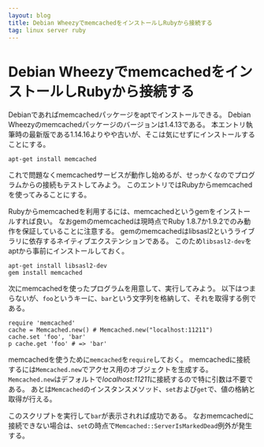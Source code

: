 ```yaml
---
layout: blog
title: Debian WheezyでmemcachedをインストールしRubyから接続する
tag: linux server ruby
---
```


# Debian WheezyでmemcachedをインストールしRubyから接続する

Debianであればmemcachedパッケージをaptでインストールできる。
Debian Wheezyのmemcachedパッケージのバージョンは1.4.13である。
本エントリ執筆時の最新版である1.14.16よりやや古いが、そこは気にせずにインストールすることにする。

~~~~
apt-get install memcached
~~~~

これで問題なくmemcachedサービスが動作し始めるが、せっかくなのでプログラムからの接続もテストしてみよう。
このエントリではRubyからmemcachedを使ってみることにする。

Rubyからmemcachedを利用するには、memcachedというgemをインストールすれば良い。
なおgemのmemcachedは現時点でRuby 1.8.7か1.9.2でのみ動作を保証していることに注意する。
gemのmemcachedはlibsasl2というライブラリに依存するネイティブエクステンションである。
このため`libsasl2-dev`をaptから事前にインストールしておく。

~~~~
apt-get install libsasl2-dev
gem install memcached
~~~~

次にmemcachedを使ったプログラムを用意して、実行してみよう。
以下はつまらないが、`foo`というキーに、`bar`という文字列を格納して、それを取得する例である。

~~~~
require 'memcached'
cache = Memcached.new() # Memcached.new("localhost:11211")
cache.set 'foo', 'bar'
p cache.get 'foo' # => 'bar'
~~~~

memcachedを使うために`memcached`を`require`しておく。
memcachedに接続するには`Memcached.new`でアクセス用のオブジェクトを生成する。
`Memcached.new`はデフォルトで*localhost:11211*に接続するので特に引数は不要である。
あとは`Memcached`のインスタンスメソッド、`set`および`get`で、値の格納と取得が行える。

このスクリプトを実行して`bar`が表示されれば成功である。
なおmemcachedに接続できない場合は、`set`の時点で`Memcached::ServerIsMarkedDead`例外が発生する。
